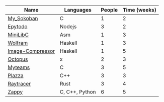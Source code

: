 | Name | Languages | People | Time (weeks) |
| -------- | ------- | -------- | ------- |
| [My_Sokoban]() | C | 1 | 2 |
| [Epytodo]() | Nodejs | 3 | 2 |
| [MiniLibC]() | Asm | 1 | 3 |
| [Wolfram]() | Haskell | 1 | 3 |
| [Image-Compressor]() | Haskell | 1 | 5 |
| [Octopus]() | x | 2 | 3 |
| [Myteams]() | C | 3 | 5 |
| [Plazza]() | C++ | 3 | 3 |
| [Raytracer]() | Rust | 3 | 4 |
| [Zappy]() | C, C++, Python | 6 | 5 |